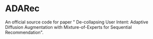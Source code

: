 # ADARec
An official source code for paper " De-collapsing User Intent: Adaptive Diffusion Augmentation with  Mixture-of-Experts for Sequential Recommendation".
